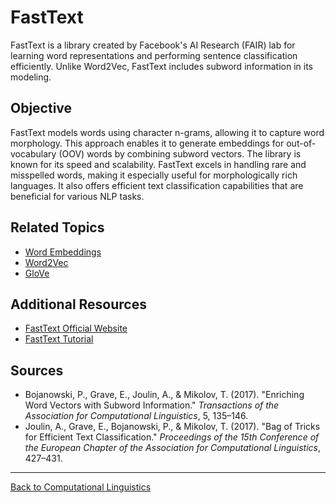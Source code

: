 # FastText

FastText is a library created by Facebook's AI Research (FAIR) lab for learning word representations and performing sentence classification efficiently. Unlike Word2Vec, FastText includes subword information in its modeling.

## Objective

FastText models words using character n-grams, allowing it to capture word morphology. This approach enables it to generate embeddings for out-of-vocabulary (OOV) words by combining subword vectors. The library is known for its speed and scalability. FastText excels in handling rare and misspelled words, making it especially useful for morphologically rich languages. It also offers efficient text classification capabilities that are beneficial for various NLP tasks.

## Related Topics

- [Word Embeddings](Word-Embeddings.md)
- [Word2Vec](Word2Vec.md)
- [GloVe](GloVe.md)

## Additional Resources

- [FastText Official Website](https://fasttext.cc/)
- [FastText Tutorial](https://fasttext.cc/docs/en/tutorial.html)

## Sources

- Bojanowski, P., Grave, E., Joulin, A., & Mikolov, T. (2017). "Enriching Word Vectors with Subword Information." *Transactions of the Association for Computational Linguistics*, 5, 135–146.
- Joulin, A., Grave, E., Bojanowski, P., & Mikolov, T. (2017). "Bag of Tricks for Efficient Text Classification." *Proceedings of the 15th Conference of the European Chapter of the Association for Computational Linguistics*, 427–431.

---

[Back to Computational Linguistics](../README.md)
